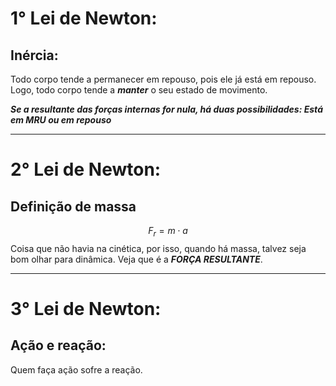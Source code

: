 
# 1° Lei de Newton:
## Inércia:

Todo corpo tende a permanecer em repouso, pois ele já está em repouso. Logo, todo corpo tende a ***manter*** o seu estado de movimento. 

***Se a resultante das forças internas for nula, há duas possibilidades: Está em MRU ou em repouso***

---
# 2° Lei de Newton:

## Definição de massa

$$
F_{r} = m \cdot a
$$
Coisa que não havia na cinética, por isso, quando há massa, talvez seja bom olhar para dinâmica. Veja que é a ***FORÇA RESULTANTE***.

---
# 3° Lei de Newton:

## Ação e reação:

Quem faça ação sofre a reação.

